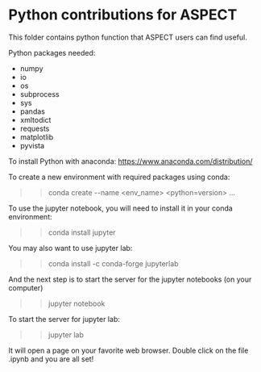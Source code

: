 Python contributions for ASPECT 
==============================

This folder contains python function that ASPECT users can find useful.

Python packages needed:
- numpy
- io 
- os
- subprocess
- sys 
- pandas
- xmltodict
- requests
- matplotlib
- pyvista

To install Python with anaconda: 
https://www.anaconda.com/distribution/

To create a new environment with required packages using conda:
>> conda create --name <env_name> <python=version> <package1> <package2> ... 

To use the jupyter notebook, you will need to install it in your conda environment:
>> conda install jupyter

You may also want to use jupyter lab:
>> conda install -c conda-forge jupyterlab

And the next step is to start the server for the jupyter notebooks (on your computer)
>> jupyter notebook

To start the server for jupyter lab:
>> jupyter lab

It will open a page on your favorite web browser. Double click on the file .ipynb
and you are all set!


